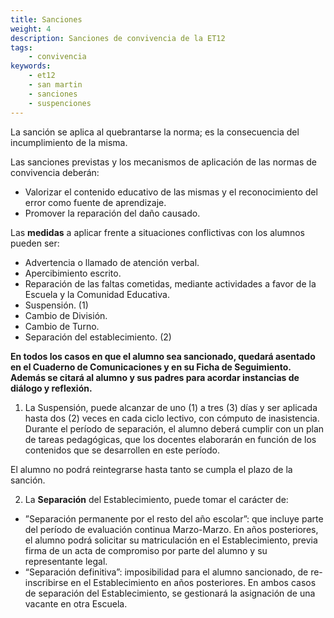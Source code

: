 ```yaml
---
title: Sanciones
weight: 4
description: Sanciones de convivencia de la ET12
tags:
    - convivencia
keywords:
    - et12
    - san martin
    - sanciones
    - suspenciones
---
```


La sanción se aplica al quebrantarse la norma; es la consecuencia del incumplimiento de la misma.

Las sanciones previstas y los mecanismos de aplicación de las normas de convivencia deberán:

- Valorizar el contenido educativo de las mismas y el reconocimiento del error como fuente de aprendizaje.
- Promover la reparación del daño causado.

Las **medidas**  a aplicar frente a situaciones conflictivas con los alumnos pueden ser:

- Advertencia o llamado de atención verbal.
- Apercibimiento escrito.
- Reparación de las faltas cometidas, mediante actividades a favor de la Escuela y la Comunidad Educativa.
- Suspensión. (1)
- Cambio de División.
- Cambio de Turno.
- Separación del establecimiento. (2)

**En todos los casos en que el alumno sea sancionado, quedará asentado en el Cuaderno de Comunicaciones y en su Ficha de Seguimiento. Además se citará al alumno y sus padres para acordar instancias de diálogo y reflexión.**

1. La Suspensión, puede alcanzar de uno (1) a tres (3) días y ser aplicada hasta dos (2) veces en cada ciclo lectivo, con cómputo de inasistencia.
Durante el período de separación, el alumno deberá cumplir con un plan de tareas pedagógicas, que los docentes elaborarán en función de los contenidos que se desarrollen en este período.

El alumno no podrá reintegrarse hasta tanto se cumpla el plazo de la sanción.

2. La **Separación** del Establecimiento, puede tomar el carácter de:
- ”Separación permanente por el resto del año escolar”: que incluye parte del período de evaluación continua Marzo-Marzo. En años posteriores, el alumno podrá solicitar su matriculación en el Establecimiento, previa firma de un acta de compromiso por parte del alumno y su representante legal.
- “Separación definitiva”: imposibilidad para el alumno sancionado, de re- inscribirse en el Establecimiento en años posteriores.
En ambos casos de separación del Establecimiento, se gestionará la asignación de una vacante en otra Escuela.